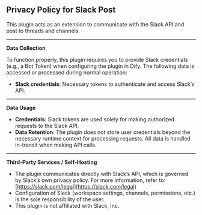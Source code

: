 ## Privacy Policy for Slack Post

This plugin acts as an extension to communicate with the Slack API and post to threads and channels.

---

**Data Collection**

To function properly, this plugin requires you to provide Slack credentials (e.g., a Bot Token) when configuring the plugin in Dify. The following data is accessed or processed during normal operation:

- **Slack credentials**: Necessary tokens to authenticate and access Slack’s API.

---

**Data Usage**

- **Credentials**: Slack tokens are used solely for making authorized requests to the Slack API.  
- **Data Retention**: The plugin does not store user credentials beyond the necessary runtime context for processing requests. All data is handled in-transit when making API calls.

---

**Third-Party Services / Self-Hosting**

- The plugin communicates directly with Slack’s API, which is governed by Slack’s own privacy policy. For more information, refer to:  
  [https://slack.com/legal](https://slack.com/legal)
- Configuration of Slack (workspace settings, channels, permissions, etc.) is the sole responsibility of the user.
- This plugin is not affiliated with Slack, Inc.
